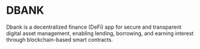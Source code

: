 # DBANK
Dbank is a decentralized finance (DeFi) app for secure and transparent digital asset management, enabling lending, borrowing, and earning interest through blockchain-based smart contracts.
